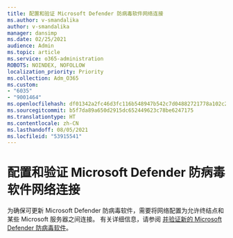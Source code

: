 ```yaml
---
title: 配置和验证 Microsoft Defender 防病毒软件网络连接
ms.author: v-smandalika
author: v-smandalika
manager: dansimp
ms.date: 02/25/2021
audience: Admin
ms.topic: article
ms.service: o365-administration
ROBOTS: NOINDEX, NOFOLLOW
localization_priority: Priority
ms.collection: Adm_O365
ms.custom:
- "6035"
- "9001464"
ms.openlocfilehash: df01342a2fc46d3fc116b548947b542c7d04882721778a102c2dba93ed135a6a
ms.sourcegitcommit: b5f7da89a650d2915dc652449623c78be6247175
ms.translationtype: HT
ms.contentlocale: zh-CN
ms.lasthandoff: 08/05/2021
ms.locfileid: "53915541"
---
```

# <a name="configure-and-validate-microsoft-defender-antivirus-network-connections"></a>配置和验证 Microsoft Defender 防病毒软件网络连接

为确保可更新 Microsoft Defender 防病毒软件，需要将网络配置为允许终结点和某些 Microsoft 服务器之间连接。 有关详细信息，请参阅 [并验证新的 Microsoft Defender 防病毒软件](https://docs.microsoft.com/windows/security/threat-protection/microsoft-defender-antivirus/configure-network-connections-microsoft-defender-antivirus)。
